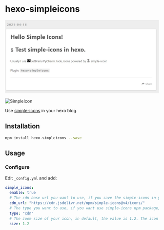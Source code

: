 # hexo-simpleicons

![Picture](https://raw.githubusercontent.com/nidbCN/hexo-simpleIcons/master/images/01.jpg)

![SimpleIcon](https://cdn.jsdelivr.net/npm/simple-icons@v4/icons/simpleicons.svg)

Use [simple-icons](https://github.com/simple-icons/simple-icons) in your hexo blog.

## Installation

```bash
npm install hexo-simpleicons --save
```

## Usage

### Configure

Edit `_config.yml` and add:

```yml
simple_icons:
  enable: true
  # The cdn base url you want to use, if you save the simple-icons in your server, just modify it to the url of your simple-icons storage.
  cdn_url: "https://cdn.jsdelivr.net/npm/simple-icons@v4/icons/"
  # The type you want to use, if you want use simple-icons npm package, modify it to package.
  type: "cdn"
  # The zoom size of your icon, in default, the value is 1.2. The icon will has a seem height of line, you can modify this value to resize the icon.
  size: 1.2
```
